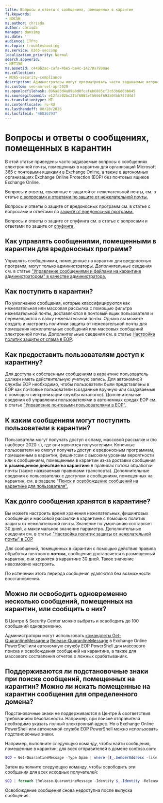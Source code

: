 ```yaml
---
title: Вопросы и ответы о сообщениях, помещенных в карантин
f1.keywords:
- NOCSH
ms.author: chrisda
author: chrisda
manager: dansimp
ms.date: ''
audience: ITPro
ms.topic: troubleshooting
ms.service: O365-seccomp
localization_priority: Normal
search.appverid:
- MET150
ms.assetid: c440b2ac-cafa-4be5-ba4c-14278a7990ae
ms.collection:
- M365-security-compliance
description: Администраторы могут просматривать часто задаваемые вопросы о сообщениях, помещенных в карантин в Exchange Online Protection (EOP).
ms.custom: seo-marvel-apr2020
ms.openlocfilehash: 896a83d4a09e8d0fcafeb6885cf2c63b6d8bb045
ms.sourcegitcommit: e12fa502bc216f6083ef5666f693a04bb727d4df
ms.translationtype: MT
ms.contentlocale: ru-RU
ms.lasthandoff: 08/20/2020
ms.locfileid: "46826793"
---
```

# <a name="quarantined-messages-faq"></a>Вопросы и ответы о сообщениях, помещенных в карантин

В этой статье приведены часто задаваемые вопросы о сообщениях электронной почты, помещенных в карантин для организаций Microsoft 365 с почтовыми ящиками в Exchange Online, а также в автономных организациях Exchange Online Protection (EOP) без почтовых ящиков Exchange Online.

Вопросы и ответы, связанные с защитой от нежелательной почты, см. в статье [с вопросами и ответами по защите от нежелательной почты.](anti-spam-protection-faq.md)

Вопросы и ответы о защите от вредоносных программ см. в статье с вопросами и ответами по [защите от вредоносных программ.](anti-malware-protection-faq-eop.md)

Вопросы и ответы о защите от спуфинга см. в статье с вопросами и ответами по защите от [спуфинга.](anti-spoofing-protection-faq.md)

## <a name="how-do-i-manage-messages-that-were-quarantined-for-malware"></a>Как управлять сообщениями, помещенными в карантин для вредоносных программ?

Управлять сообщениями, помещенные на карантин для вредоносных программ, могут только администраторы. Дополнительные сведения см. в статье ["Управление сообщениями и файлами на карантине администратором" в качестве администратора.](manage-quarantined-messages-and-files.md)

## <a name="how-do-i-quarantine-spam"></a>Как поступить в карантин?

По умолчанию сообщения, которые классифицируются как нежелательная или массовая рассылка с помощью фильтра нежелательной почты, доставляются в почтовый ящик пользователя и перемещаются в папку нежелательной почты. Однако вы можете создать и настроить политики защиты от нежелательной почты для помещения нежелательных сообщений или массовых сообщений электронной почты. Дополнительные сведения см. в статье [Настройка политик защиты от спама в EOP](configure-your-spam-filter-policies.md).

## <a name="how-do-i-give-users-access-to-the-quarantine"></a>Как предоставить пользователям доступ к карантину?

Для доступа к собственным сообщениям в карантине пользователь должен иметь действительную учетную запись. Для автономной службы EOP необходимо, чтобы пользователи были представлены в EOP как почтовые пользователи (созданные вручную или создаваемые с помощью синхронизации службы каталогов). Дополнительные сведения об управлении пользователями в автономных средах EOP см. в статье ["Управление почтовыми пользователями в EOP".](manage-mail-users-in-eop.md)

## <a name="what-messages-can-end-users-access-in-quarantine"></a>К каким сообщениям могут поступить пользователи в карантин?

Пользователи могут получать доступ к спаму, массовой рассылке и (по наоборот 2020 г.), где они являются получателями. Конечные пользователи не смогут получать доступ к вредоносным программам, помещенным в карантин, фишингсам с высоким уровнем вероятности или к сообщениям, помещенным в карантин из-за доставки сообщения **в размещенное действие на карантине** в правилах потока обработки почты (также называемых правилами транспорта). Дополнительные сведения о пользователях с доступом к сообщениям, помещенных на карантин, см. в разделе ["Поиск и освобождение сообщений на карантине для пользователя".](find-and-release-quarantined-messages-as-a-user.md)

## <a name="how-long-are-messages-kept-in-the-quarantine"></a>Как долго сообщения хранятся в карантине?

Вы можете настроить время хранения нежелательных, фишинговых сообщений и массовой рассылки в карантине с помощью политик защиты от нежелательной почты. Значение по умолчанию составляет 30 дней, а максимальное значение параметра. Дополнительные сведения см. в статье ["Настройка политик защиты от нежелательной почты" в EOP](configure-your-spam-filter-policies.md)

Для сообщений, помещенных в карантин с помощью действия правила обработки почтового **потока,** сообщение доставляется в размещенный карантин, они хранятся в карантине 30 дней. Такое значение невозможно настроить.

По истечении этого периода сообщения удаляются без возможности восстановления.

## <a name="can-i-release-or-report-more-than-one-quarantined-message-at-a-time"></a>Можно ли освободить одновременно несколько сообщений, помещенных на карантин, или сообщить о них?

В Центре & Security Center можно выбрать и освободить до 100 сообщений одновременно.

Администраторы могут использовать [командлеты Get-QuarantineMessage и](https://docs.microsoft.com/powershell/module/exchange/get-quarantinemessage) [Release-QuarantineMessage](https://docs.microsoft.com/powershell/module/exchange/release-quarantinemessage) в Exchange Online PowerShell или автономную службу EOP PowerShell для массового поиска и освобождения сообщений на карантине, а также для массового составления отчетов о ложных срабатываниях.

## <a name="are-wildcards-supported-when-searching-for-quarantined-messages-can-i-search-for-quarantined-messages-for-a-specific-domain"></a>Поддерживаются ли подстановочные знаки при поиске сообщений, помещенных на карантин? Можно ли искать помещенные на карантин сообщения для определенного домена?

Подстановочные знаки не поддерживаются в Центре & соответствия требованиям безопасности. Например, при поиске отправителя необходимо указать полный электронный адрес. Но в Exchange Online PowerShell или автономной службе EOP PowerShell можно использовать подстановочные знаки.

Например, выполните следующую команду, чтобы найти сообщения, помещенные в карантин, для всех отправителей в домене contoso.com:

```powershell
$CQ = Get-QuarantineMessage -Type Spam | where {$_.SenderAddress -like "*@contoso.com"}
```

Затем выполните следующую команду, чтобы освободить эти сообщения для всех исходных получателей:

```powershell
$CQ | foreach {Release-QuarantineMessage -Identity $_.Identity -ReleaseToAll}
```

Освобождение сообщения снова недоступна после выпуска сообщения.
